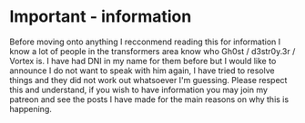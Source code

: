 # Important - information
Before moving onto anything I recconmend reading this for information
I know a lot of people in the transformers area know who Gh0st / d3str0y.3r / Vortex is.
I have had DNI in my name for them before but I would like to announce I do not want to speak with him again, I have tried to resolve things and they did not work out whatsoever I'm guessing. Please respect this and understand, if you wish to have information you may join my patreon and see the posts I have made for the main reasons on why this is happening.
